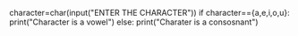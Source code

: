character=char(input("ENTER THE CHARACTER"))
if character=={a,e,i,o,u}:
print("Character is a vowel")
else:
print("Charater is a consosnant")
